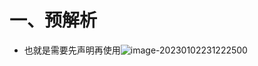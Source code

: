 # 一、预解析

- 也就是需要先声明再使用![image-20230102231222500](https://yrecord.oss-cn-hangzhou.aliyuncs.com/picture/202301022312541.png)